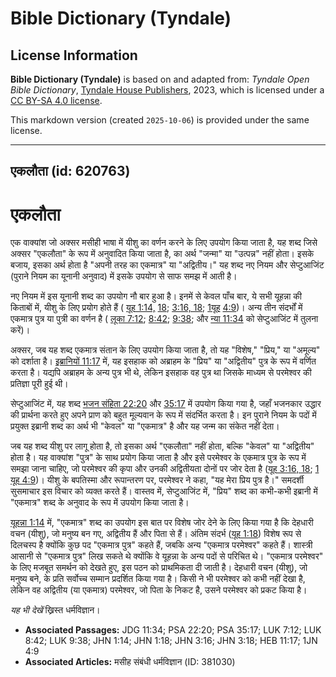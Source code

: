 # Bible Dictionary (Tyndale)

## License Information

**Bible Dictionary (Tyndale)** is based on and adapted from: _Tyndale Open Bible Dictionary_, [Tyndale House Publishers](https://tyndaleopenresources.com/), 2023, which is licensed under a [CC BY-SA 4.0 license](https://creativecommons.org/licenses/by-sa/4.0/legalcode.en).

This markdown version (created `2025-10-06`) is provided under the same license.



--------------------------------

## एकलौता (id: 620763)

एकलौता
======

एक वाक्यांश जो अक्सर मसीही भाषा में यीशु का वर्णन करने के लिए उपयोग किया जाता है, यह शब्द जिसे अक्सर "एकलौता" के रूप में अनुवादित किया जाता है, का अर्थ "जन्मा" या "उत्पन्न" नहीं होता। इसके बजाय, इसका अर्थ होता है "अपनी तरह का एकमात्र" या "अद्वितीय।" यह शब्द नए नियम और सेप्टुआजिंट (पुराने नियम का यूनानी अनुवाद) में इसके उपयोग से साफ समझ में आती है।

नए नियम में इस यूनानी शब्द का उपयोग नौ बार हुआ है। इनमें से केवल पाँच बार, ये सभी यूहन्ना की किताबों में, यीशु के लिए प्रयोग होते हैं ( [यूह 1:14,](https://ref.ly/John1:14) [18](https://ref.ly/John1:18); [3:16, 18](https://ref.ly/John3:16); [1](https://ref.ly/1John4:9)[यूह](https://ref.ly/John1:14) [4:9](https://ref.ly/1John4:9))। अन्य तीन संदर्भों में एकमात्र पुत्र या पुत्री का वर्णन है ( [लूका 7:12](https://ref.ly/Luke7:12); [8:42](https://ref.ly/Luke8:42); [9:38](https://ref.ly/Luke9:38); और [न्या 11:34](https://ref.ly/Judg11:34) को सेप्टुआजिंट में तुलना करें)।

अक्सर, जब यह शब्द एकमात्र संतान के लिए उपयोग किया जाता है, तो यह "विशेष," "प्रिय," या "अमूल्य" को दर्शाता है। [इब्रानियों 11:17](https://ref.ly/Heb11:17) में, यह इसहाक को अब्राहम के "प्रिय" या "अद्वितीय" पुत्र के रूप में वर्णित करता है। यद्यपि अब्राहम के अन्य पुत्र भी थे, लेकिन इसहाक वह पुत्र था जिसके माध्यम से परमेश्वर की प्रतिज्ञा पूरी हुई थी।

सेप्टुआजिंट में, यह शब्द [भजन संहिता 22:20](https://ref.ly/Ps22:20) और [35:17](https://ref.ly/Ps35:17) में उपयोग किया गया है, जहाँ भजनकार उद्धार की प्रार्थना करते हुए अपने प्राण को बहुत मूल्यवान के रूप में संदर्भित करता है। इन पुराने नियम के पदों में प्रयुक्त इब्रानी शब्द का अर्थ भी "केवल" या "एकमात्र" है और यह जन्म का संकेत नहीं देता।

जब यह शब्द यीशु पर लागू होता है, तो इसका अर्थ "एकलौता" नहीं होता, बल्कि "केवल" या "अद्वितीय" होता है। यह वाक्यांश "पुत्र" के साथ प्रयोग किया जाता है और इसे परमेश्वर के एकमात्र पुत्र के रूप में समझा जाना चाहिए, जो परमेश्वर की कृपा और उनकी अद्वितीयता दोनों पर जोर देता है ([यूह 3:16, 18](https://ref.ly/John3:16); [1 यूह 4:9](https://ref.ly/1John4:9))। यीशु के बपतिस्मा और रूपान्तरण पर, परमेश्वर ने कहा, "यह मेरा प्रिय पुत्र है।" समदर्शी सुसमाचार इस विचार को व्यक्त करते हैं। वास्तव में, सेप्टुआजिंट में, "प्रिय" शब्द का कभी\-कभी इब्रानी में "एकमात्र" शब्द के अनुवाद के रूप में उपयोग किया जाता है।

[यूहन्ना 1:14](https://ref.ly/John1:14) में, "एकमात्र" शब्द का उपयोग इस बात पर विशेष जोर देने के लिए किया गया है कि देहधारी वचन (यीशु), जो मनुष्य बन गए, अद्वितीय हैं और पिता से हैं। अंतिम संदर्भ ([यूह 1:18](https://ref.ly/John1:18)) विशेष रूप से दिलचस्प है क्योंकि कुछ पद "एकमात्र पुत्र" कहते हैं, जबकि अन्य "एकमात्र परमेश्वर" कहते हैं। शास्त्री आसानी से "एकमात्र पुत्र" लिख सकते थे क्योंकि वे यूहन्ना के अन्य पदों से परिचित थे। "एकमात्र परमेश्वर" के लिए मजबूत समर्थन को देखते हुए, इस पठन को प्राथमिकता दी जाती है। देहधारी वचन (यीशु), जो मनुष्य बने, के प्रति सर्वोच्च सम्मान प्रदर्शित किया गया है। किसी ने भी परमेश्वर को कभी नहीं देखा है, लेकिन वह अद्वितीय (या एकमात्र) परमेश्वर, जो पिता के निकट है, उसने परमेश्वर को प्रकट किया है।

*यह भी देखें* ख्रिस्त धर्मविज्ञान।

* **Associated Passages:** JDG 11:34; PSA 22:20; PSA 35:17; LUK 7:12; LUK 8:42; LUK 9:38; JHN 1:14; JHN 1:18; JHN 3:16; JHN 3:18; HEB 11:17; 1JN 4:9
* **Associated Articles:** मसीह संबंधी धर्मविज्ञान (ID: 381030)

